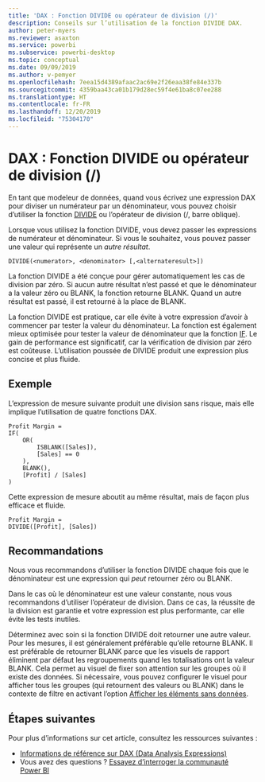 ```yaml
---
title: 'DAX : Fonction DIVIDE ou opérateur de division (/)'
description: Conseils sur l’utilisation de la fonction DIVIDE DAX.
author: peter-myers
ms.reviewer: asaxton
ms.service: powerbi
ms.subservice: powerbi-desktop
ms.topic: conceptual
ms.date: 09/09/2019
ms.author: v-pemyer
ms.openlocfilehash: 7eea15d4389afaac2ac69e2f26eaa38fe84e337b
ms.sourcegitcommit: 4359baa43ca01b179d28ec59f4e61ba8c07ee288
ms.translationtype: HT
ms.contentlocale: fr-FR
ms.lasthandoff: 12/20/2019
ms.locfileid: "75304170"
---
```

# <a name="dax-divide-function-vs-divide-operator-"></a>DAX : Fonction DIVIDE ou opérateur de division (/)

En tant que modeleur de données, quand vous écrivez une expression DAX pour diviser un numérateur par un dénominateur, vous pouvez choisir d’utiliser la fonction [DIVIDE](/dax/divide-function-dax) ou l’opérateur de division (/, barre oblique).

Lorsque vous utilisez la fonction DIVIDE, vous devez passer les expressions de numérateur et dénominateur. Si vous le souhaitez, vous pouvez passer une valeur qui représente un _autre résultat_.

```dax
DIVIDE(<numerator>, <denominator> [,<alternateresult>])
```

La fonction DIVIDE a été conçue pour gérer automatiquement les cas de division par zéro. Si aucun autre résultat n’est passé et que le dénominateur a la valeur zéro ou BLANK, la fonction retourne BLANK. Quand un autre résultat est passé, il est retourné à la place de BLANK.

La fonction DIVIDE est pratique, car elle évite à votre expression d’avoir à commencer par tester la valeur du dénominateur. La fonction est également mieux optimisée pour tester la valeur de dénominateur que la fonction [IF](/dax/if-function-dax). Le gain de performance est significatif, car la vérification de division par zéro est coûteuse. L’utilisation poussée de DIVIDE produit une expression plus concise et plus fluide.

## <a name="example"></a>Exemple

L’expression de mesure suivante produit une division sans risque, mais elle implique l’utilisation de quatre fonctions DAX.

```dax
Profit Margin =
IF(
    OR(
        ISBLANK([Sales]),
        [Sales] == 0
    ),
    BLANK(),
    [Profit] / [Sales]
)
```

Cette expression de mesure aboutit au même résultat, mais de façon plus efficace et fluide.

```dax
Profit Margin =
DIVIDE([Profit], [Sales])
```

## <a name="recommendations"></a>Recommandations

Nous vous recommandons d’utiliser la fonction DIVIDE chaque fois que le dénominateur est une expression qui _peut_ retourner zéro ou BLANK.

Dans le cas où le dénominateur est une valeur constante, nous vous recommandons d’utiliser l’opérateur de division. Dans ce cas, la réussite de la division est garantie et votre expression est plus performante, car elle évite les tests inutiles.

Déterminez avec soin si la fonction DIVIDE doit retourner une autre valeur. Pour les mesures, il est généralement préférable qu’elle retourne BLANK. Il est préférable de retourner BLANK parce que les visuels de rapport éliminent par défaut les regroupements quand les totalisations ont la valeur BLANK. Cela permet au visuel de fixer son attention sur les groupes où il existe des données. Si nécessaire, vous pouvez configurer le visuel pour afficher tous les groupes (qui retournent des valeurs ou BLANK) dans le contexte de filtre en activant l’option [Afficher les éléments sans données](../desktop-show-items-no-data.md).

## <a name="next-steps"></a>Étapes suivantes

Pour plus d’informations sur cet article, consultez les ressources suivantes :

- [Informations de référence sur DAX (Data Analysis Expressions)](/dax/)
- Vous avez des questions ? [Essayez d’interroger la communauté Power BI](https://community.powerbi.com/)
